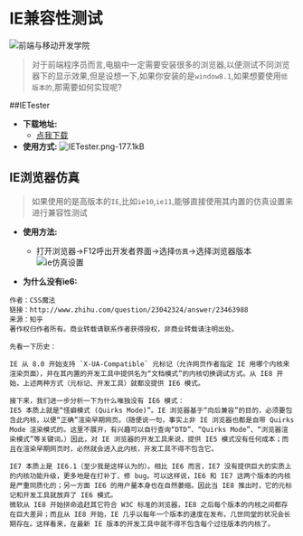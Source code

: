 # IE兼容性测试



![前端与移动开发学院][1]

>对于前端程序员而言,电脑中一定需要安装很多的浏览器,以便测试不同浏览器下的显示效果,但是设想一下,如果你安装的是`window8.1`,如果想要使用`低版本的`,那需要如何实现呢?
>
##IETester

* **下载地址:**
  * [点我下载](http://www.ietester.cn/)
* **使用方式:**
  ![IETester.png-177.1kB][2]


## IE浏览器仿真
>如果使用的是高版本的`IE`,比如`ie10`,`ie11`,能够直接使用其内置的仿真设置来进行兼容性测试


* **使用方法:**
  * 打开浏览器->F12呼出开发者界面->选择`仿真`->选择浏览器版本
     ![ie仿真设置][3]


* **为什么没有ie6:**

```
作者：CSS魔法
链接：http://www.zhihu.com/question/23042324/answer/23463988
来源：知乎
著作权归作者所有。商业转载请联系作者获得授权，非商业转载请注明出处。

先看一下历史：

IE 从 8.0 开始支持 `X-UA-Compatible` 元标记（允许网页作者指定 IE 用哪个内核来渲染页面），并在其内置的开发工具中提供名为“文档模式”的内核切换调试方式。从 IE8 开始，上述两种方式（元标记、开发工具）就都没提供 IE6 模式。

接下来，我们进一步分析一下为什么唯独没有 IE6 模式：
IE5 本质上就是“怪癖模式 (Quirks Mode)”。IE 浏览器基于“向后兼容”的目的，必须要包含此内核，以便“正确”渲染早期网页。（随便说一句，事实上非 IE 浏览器也都是自带 Quirks Mode 渲染模式的。这里不展开，有兴趣可以自行查询“DTD”、“Quirks Mode”、“浏览器渲染模式”等关键词。）因此，对 IE 浏览器的开发工具来说，提供 IE5 模式没有任何成本；而且在渲染早期网页时，必然就会进入此内核，开发工具不得不包含它。

IE7 本质上是 IE6.1（至少我是这样认为的）。相比 IE6 而言，IE7 没有提供巨大的实质上的内核功能升级，更多地是在打补丁、修 bug。可以这样说，IE6 和 IE7 这两个版本的内核是严重同质化的；另一方面 IE6 的用户量本身也在自然萎缩。因此当 IE8 推出时，它的元标记和开发工具就放弃了 IE6 模式。
微软从 IE8 开始拼命追赶其它符合 W3C 标准的浏览器，IE8 之后每个版本的内核之间都存在巨大差异；而且从 IE8 开始，IE 几乎以每年一个版本的速度在发布，几世同堂的状况会长期存在。这样看来，在最新 IE 版本的开发工具中就不得不包含每个过往版本的内核了。
```

[1]: http://static.zybuluo.com/antumuFish/xfnngpb23mze67n7y3y9ir3l/desk.jpg
[2]: http://static.zybuluo.com/antumuFish/v2fm0gl70h5s3p7pn2zp7bde/IETester.png
[3]: http://static.zybuluo.com/antumuFish/ui788w1484po7cvz3wp7x8au/ie_test.gif

